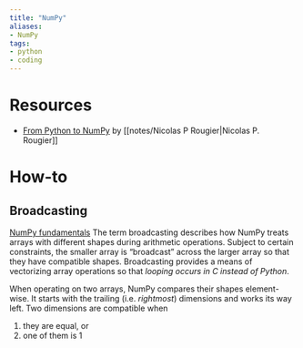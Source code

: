 ```yaml
---
title: "NumPy"
aliases:
- NumPy
tags:
- python
- coding
---
```


# Resources
- [From Python to NumPy](https://lhoupert.fr/test-jbook/book-jupyterbook.html) by [[notes/Nicolas P Rougier|Nicolas P. Rougier]]

# How-to
## Broadcasting
[NumPy fundamentals](https://numpy.org/doc/stable/user/basics.broadcasting.html)
The term broadcasting describes how NumPy treats arrays with different shapes during arithmetic operations. Subject to certain constraints, the smaller array is “broadcast” across the larger array so that they have compatible shapes. Broadcasting provides a means of vectorizing array operations so that *looping occurs in C instead of Python*.

When operating on two arrays, NumPy compares their shapes element-wise. It starts with the trailing (i.e. *rightmost*) dimensions and works its way left. Two dimensions are compatible when
1.  they are equal, or
2.  one of them is 1
